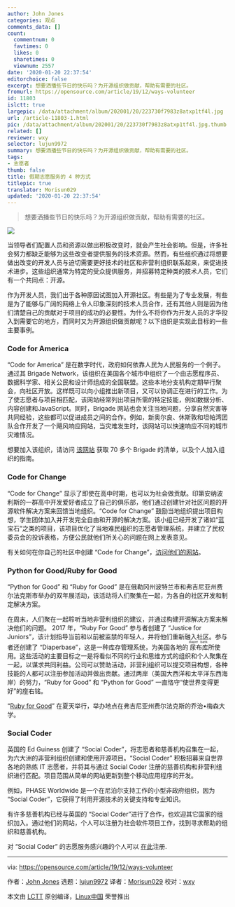 ```yaml
---
author: John Jones
categories: 观点
comments_data: []
count:
  commentnum: 0
  favtimes: 0
  likes: 0
  sharetimes: 0
  viewnum: 2557
date: '2020-01-20 22:37:54'
editorchoice: false
excerpt: 想要洒播些节日的快乐吗？为开源组织做贡献，帮助有需要的社区。
fromurl: https://opensource.com/article/19/12/ways-volunteer
id: 11803
islctt: true
largepic: /data/attachment/album/202001/20/223730f7983z8atxp1tf4l.jpg
url: /article-11803-1.html
pic: /data/attachment/album/202001/20/223730f7983z8atxp1tf4l.jpg.thumb.jpg
related: []
reviewer: wxy
selector: lujun9972
summary: 想要洒播些节日的快乐吗？为开源组织做贡献，帮助有需要的社区。
tags:
- 志愿者
thumb: false
title: 假期志愿服务的 4 种方式
titlepic: true
translator: Morisun029
updated: '2020-01-20 22:37:54'
---
```



> 
> 想要洒播些节日的快乐吗？为开源组织做贡献，帮助有需要的社区。
> 
> 
> 


![](/data/attachment/album/202001/20/223730f7983z8atxp1tf4l.jpg)


当领导者们配置人员和资源以做出积极改变时，就会产生社会影响。但是，许多社会努力都缺乏能够为这些改变者提供服务的技术资源。然而，有些组织通过将想要做出改变的开发人员与迫切需要更好技术的社区和非营利组织联系起来，来促进技术进步。这些组织通常为特定的受众提供服务，并招募特定种类的技术人员，它们有一个共同点：开源。


作为开发人员，我们出于各种原因试图加入开源社区。有些是为了专业发展，有些是为了能够与广阔的网络上令人印象深刻的技术人员合作，还有其他人则是因为他们清楚自己的贡献对于项目的成功的必要性。为什么不将你作为开发人员的才华投入到需要它的地方，而同时又为开源组织做贡献呢？以下组织是实现此目标的一些主要事例。


### Code for America


“Code for America” 是在数字时代，政府如何依靠人民为人民服务的一个例子。通过其 Brigade Network，该组织在美国各个城市中组织了一个由志愿程序员、数据科学家、相关公民和设计师组成的全国联盟。这些本地分支机构定期举行聚会，向社区开放。这样既可以向小组推出新项目，又可以协调正在进行的工作。为了使志愿者与项目相匹配，该网站经常列出项目所需的特定技能，例如数据分析、内容创建和JavaScript。同时，Brigade 网站也会关注当地问题，分享自然灾害等共同经验，这些都可以促进成员之间的合作。例如，新奥尔良、休斯敦和坦帕湾团队合作开发了一个飓风响应网站，当灾难发生时，该网站可以快速响应不同的城市灾难情况。


想要加入该组织，请访问 [该网站](https://brigade.codeforamerica.org/) 获取 70 多个 Brigade 的清单，以及个人加入组织的指南。


### Code for Change


“Code for Change” 显示了即使在高中时期，也可以为社会做贡献。印第安纳波利斯的一群高中开发爱好者成立了自己的俱乐部，他们通过创建针对社区问题的开源软件解决方案来回馈当地组织。“Code for Change” 鼓励当地组织提出项目构想，学生团体加入并开发完全自由和开源的解决方案。该小组已经开发了诸如“蓝宝石”之类的项目，该项目优化了当地难民组织的志愿者管理系统，并建立了民权委员会的投诉表格，方便公民就他们所关心的问题在网上发表意见。


有关如何在你自己的社区中创建 “Code for Change”，[访问他们的网站](http://codeforchange.herokuapp.com/)。


### Python for Good/Ruby for Good


“Python for Good” 和 “Ruby for Good” 是在俄勒冈州波特兰市和弗吉尼亚州费尔法克斯市举办的双年展活动，该活动将人们聚集在一起，为各自的社区开发和制定解决方案。


在周末，人们聚在一起聆听当地非营利组织的建议，并通过构建开源解决方案来解决他们的问题。 2017 年，“Ruby For Good” 参与者创建了 “Justice for Juniors”，该计划指导当前和以前被监禁的年轻人，并将他们重新融入社区。参与者还创建了 “Diaperbase”，这是一种库存管理系统，为美国各地的<ruby> 尿布库 <rt>  diaper bank </rt></ruby>所使用。这些活动的主要目标之一是将看似不同的行业和思维方式的组织和个人聚集在一起，以谋求共同利益。公司可以赞助活动，非营利组织可以提交项目构想，各种技能的人都可以注册参加活动并做出贡献。通过两岸（美国大西洋和太平洋东西海岸）的努力，“Ruby for Good” 和 “Python for Good” 一直恪守“使世界变得更好”的座右铭。


“[Ruby for Good](https://rubyforgood.org/)” 在夏天举行，举办地点在弗吉尼亚州费尔法克斯的乔治•梅森大学。


### Social Coder


英国的 Ed Guiness 创建了 “Social Coder”，将志愿者和慈善机构召集在一起，为六大洲的非营利组织创建和使用开源项目。“Social Coder” 积极招募来自世界各地的熟练 IT 志愿者，并将其与通过 Social Coder 注册的慈善机构和非营利组织进行匹配。项目范围从简单的网站更新到整个移动应用程序的开发。


例如，PHASE Worldwide 是一个在尼泊尔支持工作的小型非政府组织，因为 “Social Coder”，它获得了利用开源技术的关键支持和专业知识。


有许多慈善机构已经与英国的 “Social Coder”进行了合作，也欢迎其它国家的组织加入。通过他们的网站，个人可以注册为社会软件项目工作，找到寻求帮助的组织和慈善机构。


对 “Social Coder” 的志愿服务感兴趣的个人可以 [在此](https://socialcoder.org/Home/Programmer)注册.




---


via: <https://opensource.com/article/19/12/ways-volunteer>


作者：[John Jones](https://opensource.com/users/johnjones4) 选题：[lujun9972](https://github.com/lujun9972) 译者：[Morisun029](https://github.com/Morisun029) 校对：[wxy](https://github.com/wxy)


本文由 [LCTT](https://github.com/LCTT/TranslateProject) 原创编译，[Linux中国](https://linux.cn/) 荣誉推出